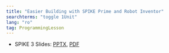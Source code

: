```yaml
---
title: "Easier Building with SPIKE Prime and Robot Inventor"
searchterms: "toggle 1Unit"
lang: "ro"
tag: ProgrammingLesson
---
```

 <ul>
 <li class="ng-binding">SPIKE 3 Slides:
 <a href="PyProgrammingLessons/NewElements (rom).pptx">PPTX</a>,
 <a href="PyProgrammingLessons/NewElements (rom).pdf">PDF</a>
 </li>
 </ul>
